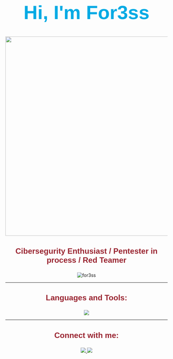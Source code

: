 <head>
  <link rel="preconnect" href="https://fonts.googleapis.com">
  <link rel="preconnect" href="https://fonts.gstatic.com" crossorigin>
  <link href="https://fonts.googleapis.com/css2?family=Big+Shoulders+Stencil:opsz,wght@10..72,100..900&display=swap" rel="stylesheet">
</head>

<h1 align="center" style="font-size: 60px; color:#00AAE4; font-family: Big Shoulders Stencil, sans-serif;">Hi, I'm For3ss</h1>
<p align="center"><picture align="center"><img src="https://i.pinimg.com/originals/89/e2/55/89e255e6a851ba803230aaf95cc82add.gif" width="620" align="center"></picture></p>
<h3 align="center" style="font-size: 24px; color:#992430; font-family: Big Shoulders Stencil, sans-serif;">Cibersegurity Enthusiast / Pentester in process / Red Teamer</h3>
<p align="center"> <img src="https://komarev.com/ghpvc/?username=for3ss&label=Profile%20views&color=0e75b6&style=flat" alt="for3ss" /> </p>

---
<h3 align="center" style="font-size: 24px; color:#992430; font-family: Big Shoulders Stencil, sans-serif;">Languages and Tools:</h3>
  <p align="center">
    <img src="https://skillicons.dev/icons?i=linux,bash,python,php,aws,docker"/>
  </p>
  
---
<h3 align="center" style="font-size: 24px; color:#992430; font-family: Big Shoulders Stencil, sans-serif;">Connect with me:</h3>
<p align="center">
  <a href="https://www.linkedin.com/in/for3ss/">
    <img src="https://skillicons.dev/icons?i=linkedin"/>
  </a>
  <a href="ferde.backboned911@passinbox.com">
    <img src="https://skillicons.dev/icons?i=gmail"/>
  </a>
</p>
